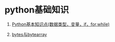 
# python基础知识  
1. [Python基本知识点(数据类型，变量，if，for,while)](python基本知识/Python基本知识点(数据类型，变量，if，for%2Cwhile).md)

 2. [bytes与bytearray](python基本知识/bytes与bytearray.md)


